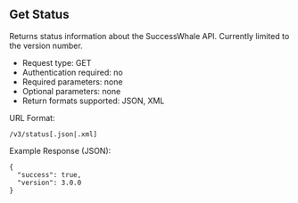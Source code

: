Get Status
----------

Returns status information about the SuccessWhale API. Currently limited to the version number.

* Request type: GET
* Authentication required: no
* Required parameters: none
* Optional parameters: none
* Return formats supported: JSON, XML

URL Format:

    /v3/status[.json|.xml]

Example Response (JSON):

    {
      "success": true,
      "version": 3.0.0
    }